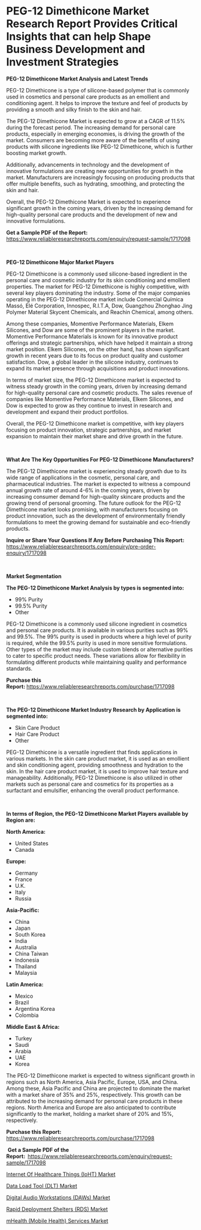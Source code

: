 <p><h1>PEG-12 Dimethicone Market Research Report Provides Critical Insights that can help Shape Business Development and Investment Strategies</h1></p><p><strong>PEG-12 Dimethicone Market Analysis and Latest Trends</strong></p>
<p><p>PEG-12 Dimethicone is a type of silicone-based polymer that is commonly used in cosmetics and personal care products as an emollient and conditioning agent. It helps to improve the texture and feel of products by providing a smooth and silky finish to the skin and hair.</p><p>The PEG-12 Dimethicone Market is expected to grow at a CAGR of 11.5% during the forecast period. The increasing demand for personal care products, especially in emerging economies, is driving the growth of the market. Consumers are becoming more aware of the benefits of using products with silicone ingredients like PEG-12 Dimethicone, which is further boosting market growth.</p><p>Additionally, advancements in technology and the development of innovative formulations are creating new opportunities for growth in the market. Manufacturers are increasingly focusing on producing products that offer multiple benefits, such as hydrating, smoothing, and protecting the skin and hair.</p><p>Overall, the PEG-12 Dimethicone Market is expected to experience significant growth in the coming years, driven by the increasing demand for high-quality personal care products and the development of new and innovative formulations.</p></p>
<p><strong>Get a Sample PDF of the Report:&nbsp;</strong> <a href="https://www.reliableresearchreports.com/enquiry/request-sample/1717098">https://www.reliableresearchreports.com/enquiry/request-sample/1717098</a></p>
<p>&nbsp;</p>
<p><strong>PEG-12 Dimethicone Major Market Players</strong></p>
<p><p>PEG-12 Dimethicone is a commonly used silicone-based ingredient in the personal care and cosmetic industry for its skin conditioning and emollient properties. The market for PEG-12 Dimethicone is highly competitive, with several key players dominating the industry. Some of the major companies operating in the PEG-12 Dimethicone market include Comercial Química Massó, Elé Corporation, Innospec, R.I.T.A, Dow, Guangzhou Zhonghao Jing Polymer Material Skycent Chemicals, and Reachin Chemical, among others.</p><p>Among these companies, Momentive Performance Materials, Elkem Silicones, and Dow are some of the prominent players in the market. Momentive Performance Materials is known for its innovative product offerings and strategic partnerships, which have helped it maintain a strong market position. Elkem Silicones, on the other hand, has shown significant growth in recent years due to its focus on product quality and customer satisfaction. Dow, a global leader in the silicone industry, continues to expand its market presence through acquisitions and product innovations.</p><p>In terms of market size, the PEG-12 Dimethicone market is expected to witness steady growth in the coming years, driven by increasing demand for high-quality personal care and cosmetic products. The sales revenue of companies like Momentive Performance Materials, Elkem Silicones, and Dow is expected to grow as they continue to invest in research and development and expand their product portfolios.</p><p>Overall, the PEG-12 Dimethicone market is competitive, with key players focusing on product innovation, strategic partnerships, and market expansion to maintain their market share and drive growth in the future.</p></p>
<p>&nbsp;</p>
<p><strong>What Are The Key Opportunities For PEG-12 Dimethicone Manufacturers?</strong></p>
<p><p>The PEG-12 Dimethicone market is experiencing steady growth due to its wide range of applications in the cosmetic, personal care, and pharmaceutical industries. The market is expected to witness a compound annual growth rate of around 4-6% in the coming years, driven by increasing consumer demand for high-quality skincare products and the growing trend of personal grooming. The future outlook for the PEG-12 Dimethicone market looks promising, with manufacturers focusing on product innovation, such as the development of environmentally friendly formulations to meet the growing demand for sustainable and eco-friendly products.</p></p>
<p><strong>Inquire or Share Your Questions If Any Before Purchasing This Report:</strong> <a href="https://www.reliableresearchreports.com/enquiry/pre-order-enquiry/1717098">https://www.reliableresearchreports.com/enquiry/pre-order-enquiry/1717098</a></p>
<p>&nbsp;</p>
<p><strong>Market Segmentation</strong></p>
<p><strong>The PEG-12 Dimethicone Market Analysis by types is segmented into:</strong></p>
<p><ul><li>99% Purity</li><li>99.5% Purity</li><li>Other</li></ul></p>
<p><p>PEG-12 Dimethicone is a commonly used silicone ingredient in cosmetics and personal care products. It is available in various purities such as 99% and 99.5%. The 99% purity is used in products where a high level of purity is required, while the 99.5% purity is used in more sensitive formulations. Other types of the market may include custom blends or alternative purities to cater to specific product needs. These variations allow for flexibility in formulating different products while maintaining quality and performance standards.</p></p>
<p><strong>Purchase this Report:&nbsp;</strong><a href="https://www.reliableresearchreports.com/purchase/1717098">https://www.reliableresearchreports.com/purchase/1717098</a></p>
<p>&nbsp;</p>
<p><strong>The PEG-12 Dimethicone Market Industry Research by Application is segmented into:</strong></p>
<p><ul><li>Skin Care Product</li><li>Hair Care Product</li><li>Other</li></ul></p>
<p><p>PEG-12 Dimethicone is a versatile ingredient that finds applications in various markets. In the skin care product market, it is used as an emollient and skin conditioning agent, providing smoothness and hydration to the skin. In the hair care product market, it is used to improve hair texture and manageability. Additionally, PEG-12 Dimethicone is also utilized in other markets such as personal care and cosmetics for its properties as a surfactant and emulsifier, enhancing the overall product performance.</p></p>
<p>&nbsp;</p>
<p><strong>In terms of Region, the PEG-12 Dimethicone Market Players available by Region are:</strong></p>
<p>
    <p> <strong> North America: </strong>
        <ul>
            <li>United States</li>
            <li>Canada</li>
        </ul>
        </p> 
    <p> <strong> Europe: </strong>
        <ul>
            <li>Germany</li>
            <li>France</li>
            <li>U.K.</li>
            <li>Italy</li>
            <li>Russia</li>
        </ul>
        </p> 
    <p> <strong> Asia-Pacific: </strong>
        <ul>
            <li>China</li>
            <li>Japan</li>
            <li>South Korea</li>
            <li>India</li>
            <li>Australia</li>
            <li>China Taiwan</li>
            <li>Indonesia</li>
            <li>Thailand</li>
            <li>Malaysia</li>
        </ul>
        </p> 
    <p> <strong> Latin America: </strong>
        <ul>
            <li>Mexico</li>
            <li>Brazil</li>
            <li>Argentina Korea</li>
            <li>Colombia</li>
        </ul>
        </p> 
    <p> <strong> Middle East & Africa: </strong>
        <ul>
            <li>Turkey</li>
            <li>Saudi</li>
            <li>Arabia</li>
            <li>UAE</li>
            <li>Korea</li>
        </ul>
    </p>
    </p>
<p><p>The PEG-12 Dimethicone market is expected to witness significant growth in regions such as North America, Asia Pacific, Europe, USA, and China. Among these, Asia Pacific and China are projected to dominate the market with a market share of 35% and 25%, respectively. This growth can be attributed to the increasing demand for personal care products in these regions. North America and Europe are also anticipated to contribute significantly to the market, holding a market share of 20% and 15%, respectively.</p></p>
<p><strong>Purchase this Report: </strong><a href="https://www.reliableresearchreports.com/purchase/1717098">https://www.reliableresearchreports.com/purchase/1717098</a></p>
<p>&nbsp;<strong>Get a Sample PDF of the Report:&nbsp;&nbsp;</strong><a href="https://www.reliableresearchreports.com/enquiry/request-sample/1717098">https://www.reliableresearchreports.com/enquiry/request-sample/1717098</a></p>
<p><strong></strong></p>
<p><p><a href="https://github.com/Whitneyboyettebo9kiw7yr13/Market-Research-Report-List-1/blob/main/internet-of-healthcare-things-ioht-market.md">Internet Of Healthcare Things (IoHT) Market</a></p><p><a href="https://medium.com/@lomawitting/data-load-tool-dlt-market-competitive-analysis-market-trends-and-forecast-to-2031-30397447cce9">Data Load Tool (DLT) Market</a></p><p><a href="https://medium.com/@lomawitting/digital-audio-workstations-daws-market-the-key-to-successful-business-strategy-forecast-till-ce1f116d1008">Digital Audio Workstations (DAWs) Market</a></p><p><a href="https://medium.com/@lomawitting/rapid-deployment-shelters-rds-market-size-market-outlook-and-market-forecast-2024-to-2031-b85fbca9d312">Rapid Deployment Shelters (RDS) Market</a></p><p><a href="https://medium.com/@lomawitting/mhealth-mobile-health-services-market-size-cagr-trends-2024-2030-a1bc62ccddf7">mHealth (Mobile Health) Services Market</a></p></p>